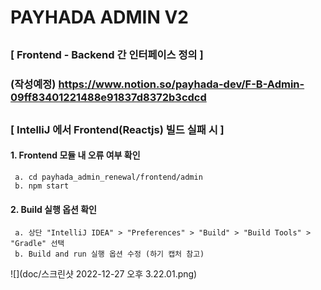 PAYHADA ADMIN V2
=========================

##
### [ Frontend - Backend 간 인터페이스 정의 ]
### (작성예정) https://www.notion.so/payhada-dev/F-B-Admin-09ff83401221488e91837d8372b3cdcd

##
### [ IntelliJ 에서 Frontend(Reactjs) 빌드 실패 시 ]
#### 1. Frontend 모듈 내 오류 여부 확인
```text
 a. cd payhada_admin_renewal/frontend/admin
 b. npm start
```
#### 2. Build 실행 옵션 확인
```text
 a. 상단 "IntelliJ IDEA" > "Preferences" > "Build" > "Build Tools" > "Gradle" 선택
 b. Build and run 실행 옵션 수정 (하기 캡처 참고)
```
![](doc/스크린샷 2022-12-27 오후 3.22.01.png)